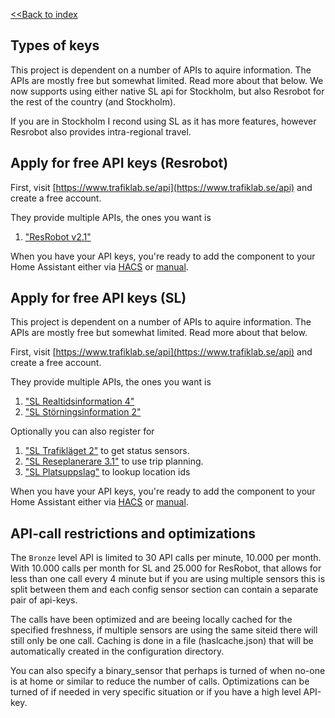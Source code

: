 [<<Back to index](/)

## Types of keys

This project is dependent on a number of APIs to aquire information. The APIs are mostly free but somewhat limited. Read more about that below.
We now supports using either native SL api for Stockholm, but also Resrobot for the rest of the country (and Stockholm).

If you are in Stockholm I recond using SL as it has more features, however Resrobot also provides intra-regional travel.

## Apply for free API keys (Resrobot)

First, visit [https://www.trafiklab.se/api](https://www.trafiklab.se/api) and create a free account.

They provide multiple APIs, the ones you want is
1. ["ResRobot v2.1"](https://www.trafiklab.se/api/trafiklab-apis/resrobot-v21/)

When you have your API keys, you're ready to add the component to your Home Assistant either via [HACS](hacs_install) or [manual](manual_install).

## Apply for free API keys (SL)

This project is dependent on a number of APIs to aquire information. The APIs are mostly free but somewhat limited. Read more about that below.

First, visit [https://www.trafiklab.se/api](https://www.trafiklab.se/api) and create a free account.

They provide multiple APIs, the ones you want is
1. ["SL Realtidsinformation 4"](https://www.trafiklab.se/api/sl-realtidsinformation-4)
2. ["SL Störningsinformation 2"](https://www.trafiklab.se/api/sl-storningsinformation-2)

Optionally you can also register for
1. ["SL Trafikläget 2"](https://www.trafiklab.se/api/sl-trafiklaget-2) to get status sensors.
2. ["SL Reseplanerare 3.1"](https://www.trafiklab.se/api/trafiklab-apis/sl/route-planner-31/) to use trip planning.
3. ["SL Platsuppslag"](https://developer.trafiklab.se/api/sl-platsuppslag) to lookup location ids

When you have your API keys, you're ready to add the component to your Home Assistant either via [HACS](hacs_install) or [manual](manual_install).

## API-call restrictions and optimizations

The `Bronze` level API is limited to 30 API calls per minute, 10.000 per month. With 10.000 calls per month for SL and 25.000 for ResRobot, that allows for less than one call every 4 minute but if you are using multiple sensors this is split between them and each config sensor section can contain a separate pair of api-keys.

The calls have been optimized and are beeing locally cached for the specified freshness, if multiple sensors are using the same siteid there will still only be one call. Caching is done in a file (haslcache.json) that will be automatically created in the configuration directory.

You can also specify a binary_sensor that perhaps is turned of when no-one is at home or similar to reduce the number of calls. Optimizations can be turned of if needed in very specific situation or if you have a high level API-key.
